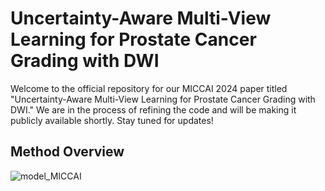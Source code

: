 # Uncertainty-Aware Multi-View Learning for Prostate Cancer Grading with DWI
Welcome to the official repository for our MICCAI 2024 paper titled "Uncertainty-Aware Multi-View Learning for Prostate Cancer Grading with DWI." We are in the process of refining the code and will be making it publicly available shortly. Stay tuned for updates!

## Method Overview
![model_MICCAI](https://github.com/user-attachments/assets/4cf851f7-d715-41db-b06e-ff75b1c37480)
